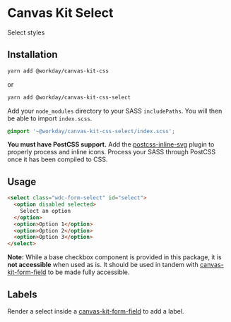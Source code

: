 # Canvas Kit Select

Select styles

## Installation

```sh
yarn add @workday/canvas-kit-css
```

or

```sh
yarn add @workday/canvas-kit-css-select
```

Add your `node_modules` directory to your SASS `includePaths`. You will then be able to import
`index.scss`.

```scss
@import '~@workday/canvas-kit-css-select/index.scss';
```

**You must have PostCSS support.** Add the
[postcss-inline-svg](https://github.com/TrySound/postcss-inline-svg) plugin to properly process and
inline icons. Process your SASS through PostCSS once it has been compiled to CSS.

## Usage

```html
<select class="wdc-form-select" id="select">
  <option disabled selected>
    Select an option
  </option>
  <option>Option 1</option>
  <option>Option 2</option>
  <option>Option 3</option>
</select>
```

**Note:** While a base checkbox component is provided in this package, it is **not accessible** when
used as is. It should be used in tandem with [canvas-kit-form-field](../../form-field/css) to be
made fully accessible.

## Labels

Render a select inside a [canvas-kit-form-field](../../form-field/css) to add a label.
